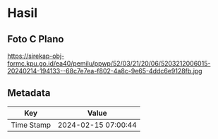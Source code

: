 # Hasil

## Foto C Plano

https://sirekap-obj-formc.kpu.go.id/ea40/pemilu/ppwp/52/03/21/20/06/5203212006015-20240214-194133--68c7e7ea-f802-4a8c-9e65-4ddc6e9128fb.jpg


## Metadata

| Key        | Value               |
| ---------- | ------------------- |
| Time Stamp | 2024-02-15 07:00:44 |



